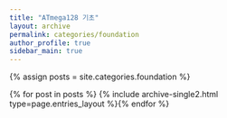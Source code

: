 ```yaml
---
title: "ATmega128 기초"
layout: archive
permalink: categories/foundation
author_profile: true
sidebar_main: true
---
```


{% assign posts = site.categories.foundation %}

{% for post in posts %} {% include archive-single2.html type=page.entries_layout %}{% endfor %}
